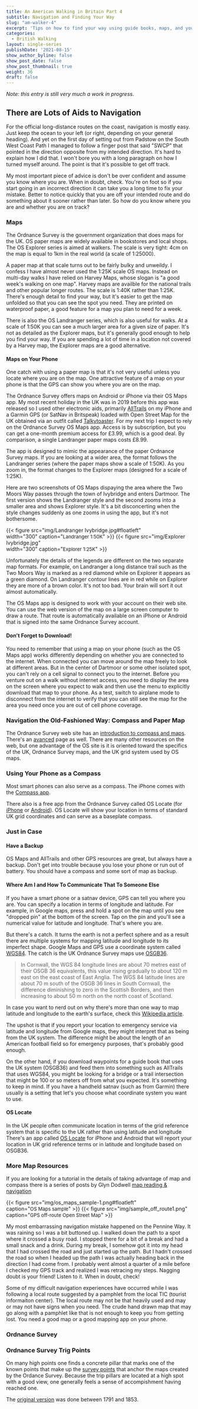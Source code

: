 ```yaml
---
title: An American Walking in Britain Part 4
subtitle: Navigation and Finding Your Way
slug: "am-walker-4"
excerpt: 'Tips on how to find your way using guide books, maps, and your phone.'
categories:
  - British Walking
layout: single-series
publishDate: '2021-08-15'
show_author_byline: false
show_post_date: false
show_post_thumbnail: true
weight: 36
draft: false
---
```


*Note: this entry is still very much a work in progress.*

## There are Lots of Aids to Navigation

For the official long-distance routes on the coast, navigation is mostly
easy. Just keep the ocean to your left 
(or right, depending on your general heading).
And yet on the first day of setting out from Padstow on
the South West Coast Path I managed to follow
a finger post that said "SWCP" that pointed in
the direction opposite from my intended direction.
It's hard to explain how I did that. I won't bore you
with a long paragraph on how I turned myself around.
The point is that it's possible to get off track.

My most important piece of advice is don't be over confident
and assume you know where you are. When in doubt, check.
You're on foot so if you start going in an incorrect direction it
can take you a long time to fix your mistake. Better to notice
quickly that you are off your intended route and do something
about it sooner rather than later. So how do you know where
you are and whether you are on track?

### Maps

The Ordnance Survey is the government organization that does 
maps for the UK. 
OS paper maps are widely available in bookstores and local shops.
The OS Explorer series is aimed at walkers. The scale is 
very tight: 4cm on the map is equal to 1km in the real world 
(a scale of 1:25000). 

A paper map at that scale turns out
to be fairly bulky and unweildy. I confess I have almost never
used the 1:25K scale OS maps. 
Instead on multi-day walks I have relied on Harvey Maps, 
whose slogan is "a good week's walking on one map".
Harvey maps are availble for the national trails and
other popular longer routes. The scale is 1:40K rather
than 1:25K. There's enough detail to find your way,
but it's easier to get the map unfolded so that you 
can see the spot you need. They are printed on
waterproof paper, a good feature for a map you plan
to need for a week.

There is also the OS Landranger series, which is
also useful for walks. At a 
scale of 1:50K you can see a much larger area for a given
size of paper. It's not as detailed as the 
Explorer maps, but it's generally good enough to help
you find your way. If you are spending a lot of time
in a location not covered by a Harvey map,
the Explorer maps are a good alternative.

#### Maps on Your Phone

One catch with using a paper map is that it's not
very useful unless you locate where you are on the 
map. One attractive feature of a map on your phone is
that the GPS can show you where you are on the map.

The Ordnance Survey offers maps on Android or iPhone
via their OS Maps app. My most recent holiday in the UK
was in 2019 before this app was released
so I used other electronic aids,
primarily [AllTrails](https://www.alltrails.com)
on my iPhone and a Garmin GPS (or SatNav in Britspeak) 
loaded with Open Street Map for the UK obtained
via an outfit called [Talkytoaster](https://shop.talkytoaster.me.uk/product/tt-150k-look-n-feel-map-for-self-install-automatic-delivery-british-isles-only-dem).
For my next trip I expect to rely on the Ordnance Survey OS Maps app.
Access is by subscription, but you can get a 
one-month premium access for £3.99, which is a good deal.
By comparison, a single Landranger paper maps costs £8.99.

The app is designed to mimic the appearance of the paper
Ordnance Survey maps. If you are looking at a wider
area, the format follows the Landranger series (where
the paper maps show a scale of 1:50K). As you zoom in,
the format changes to the Explorer maps (designed
for a scale of 1:25K).

Here are two screenshots of OS Maps dispaying the
area where the Two Moors Way passes through the town of
Ivybridge and enters Dartmoor. The first version shows
the Landranger style and the second zooms into a smaller area
and shows Explorer style. It's a bit disconcerting when
the style changes suddenly as one zooms in using the app, 
but it's not bothersome.

{{< figure src="img/Landranger Ivybridge.jpg#floatleft"  
  width="300"
  caption="<font size=2>Landranger 1:50K</font>" >}}
{{< figure src="img/Explorer Ivybridge.jpg"  
  width="300"
  caption="<font size=2>Explorer 1:25K</font>" >}}
  
Unfortunately the details of the legends are different
on the two separate map formats. For example, 
on Landranger a long distance trail such as the
Two Moors Way is marked as
a red diamond while on Explorer it appears as a
green diamond. On Landranger contour lines are in
red while on Explorer they are more of a brown color.
It's not too bad. Your brain will sort it out almost
automatically. 
  
The OS Maps app is designed to work with your account on their web
site. You can use the web version of the map on a large
screen computer to draw a route. That route is 
automatically available on an iPhone or Android that
is signed into the same Ordnance Survey account.

#### Don't Forget to Download!

You need to remember that using a map on your phone 
(such as the OS Maps app) works differently
depending on whether you are connected to the internet.
When connected you can move around the map freely to
look at different areas. But in the center of Dartmoor
or some other isolated spot, you can't rely on a cell
signal to connect you to the internet. Before you
venture out on a walk without internet access, 
you need to display the area
on the screen where you expect to walk and then use
the menu to explicitly download that map to your phone.
As a test, switch to airplane mode to disconnect from
the internet to verify that you can still see the map
for the area you need once you are out of cell phone coverage.

### Navigation the Old-Fashioned Way: Compass and Paper Map

The Ordnance Survey web site has an 
[introduction to compass and maps](https://getoutside.ordnancesurvey.co.uk/guides/beginners-guides-map-reading/). 
There's an [avanced](https://getoutside.ordnancesurvey.co.uk/guides/map-reading-skills-advanced-guides/) page as well.
There are many other resources on the web, 
but one advantage of the OS site is it is oriented toward the
specifics of the UK, Ordnance Survey maps, and the UK grid 
system used by OS maps.

### Using Your Phone as a Compass

Most smart phones can also serve as a compass. 
The iPhone comes with the [Compass app](https://support.apple.com/guide/iphone/compass-iph1ac0b663/ios).

There also is a free app from the Ordnance Survey called 
OS Locate (for [iPhone](https://apps.apple.com/us/app/os-locate/id810024913)
or [Android](https://play.google.com/store/apps/details?id=uk.co.ordnancesurvey.oslocate.android&hl=en_US&gl=US)).
OS Locate will show your location in terms of standard
UK grid coordinates and can serve as a baseplate compass.

### Just in Case

#### Have a Backup

OS Maps and AllTrails and other GPS resources are great,
but always have a backup. Don't get into trouble because
you lose your phone or run out of battery. You should have
a compass and some sort of map as backup.

#### Where Am I and How To Communicate That To Someone Else

If you have a smart phone or a satnav device, GPS can tell
you where you are. You can specify a location in terms
of longitude and latitude. For example, in Google maps,
press and hold a spot on the map until you see "dropped pin"
at the bottom of the screen. Tap on the pin and you'll see a 
numerical value for latitude and longitude. That's where you 
are. 

But there's a catch. It turns the earth
is not a perfect sphere and as a result there are multiple systems for
mapping latitude and longitude to its imperfect shape.
Google Maps and GPS use a coordinate system called [WGS84](https://en.wikipedia.org/wiki/World_Geodetic_System).
The catch is the UK Ordnance Survey maps use 
[OSGB36](https://en.wikipedia.org/wiki/Ordnance_Survey_National_Grid).

> In Cornwall, the WGS 84 longitude lines are about 70 metres east of their OSGB 36 equivalents, this value rising gradually to about 120 m east on the east coast of East Anglia. The WGS 84 latitude lines are about 70 m south of the OSGB 36 lines in South Cornwall, the difference diminishing to zero in the Scottish Borders, and then increasing to about 50 m north on the north coast of Scotland.

In case you want to nerd out on why there's more than one way
to map latitude and longitude to the earth's surface,
check this [Wikipedia article](https://en.wikipedia.org/wiki/Geodetic_datum).

The upshot is that if you report your location to emergency service
via latitude and longitude from Google maps, they might
interpret that as being from the UK system. The difference
might be about the length of an American football field
so for emergency purposes, that's probably good enough. 

On the other hand, if you download waypoints for a guide
book that uses the UK system (OSGB36) and feed them
into something such as AllTrails that uses WGS84, you might
be looking for a bridge or a trail intersection that might
be 100 or so meters off from what you expected. It's something
to keep in mind. If you have a handheld satnav (such as from 
Garmin) there usually is a setting that let's you choose
what coordinate system you want to use.

#### OS Locate

In the UK people often communicate location in terms of the
grid reference system that is specific to the UK rather than using
latitude and longitude There's an app called [OS Locate](https://shop.ordnancesurvey.co.uk/apps/os-locate/) 
for iPhone and Android that will report your location in 
UK grid reference terms or in latitude and longitude
based on OSGB36.

### More Map Resources

If you are looking for a tutorial
in the details of taking advantage of map and
compass there is a series of posts by Glyn Dodwell [map reading & navigation](https://onthehills.uk/2019/01/28/map-reading-navigation-part-1/)

{{< figure src="img/os_maps_sample-1.png#floatleft"  
  caption="<font size=2>OS Maps sample</font>" >}}
{{< figure src="img/sample_off_route1.png"  
  caption="<font size=2>GPS off-route Open Street Map</font>" >}}


My most embarrassing navigation mistake happened on the Pennine Way.
It was raining so I was a bit buttoned up. I walked down the
path to a spot where it crossed a busy road. I stopped there for a
bit of a break and had a small snack and a drink. 
During my break, I somehow got
it into my head that I had crossed the road and just started up
the path. But I hadn't crossed the road so when I headed up the
path I was actually heading back in the direction I had come from.
I probably went almost a quarter of a mile before I checked my
GPS track and realized I was retracing my steps. 
Nagging doubt is your friend! Listen to it.
When in doubt, check!

Some of my difficult navigation experiences have
occurred while I was following a local route suggested
by a pamphlet from the local TIC (tourist informaiton center).
The local route may not be that heavily used and may
or may not have signs when you need. The crude hand
drawn map that may go along with a pamphlet like that
is not enough to keep you from getting lost. 
You need a good map or a good mapping app on your phone.

### Ordnance Survey

### Ordnance Survey Trig Points

On many high points one finds a concrete pillar that
marks one of the known points that make up the
[survey points](https://en.wikipedia.org/wiki/Retriangulation_of_Great_Britain)
that anchor the maps created by the Ordance Survey.
Because the trip pillars are located at a high spot with
a good view, one generally feels a sense of accompishment
having reached one.


The [original version](https://en.wikipedia.org/wiki/Principal_Triangulation_of_Great_Britain) 
was done between 1791 and 1853.

